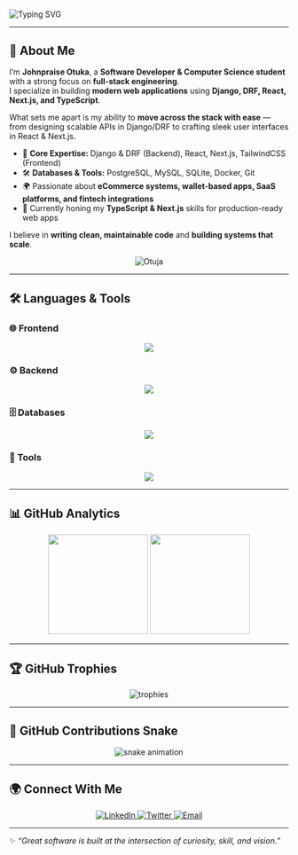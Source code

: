 # <p align="center">  
  <img src="https://readme-typing-svg.herokuapp.com?font=Fira+Code&size=24&duration=3000&pause=1000&color=61DAFB&center=true&vCenter=true&width=700&lines=Hi%2C+I'm+Johnpraise+👋;Software+Developer;Full-Stack+Engineer;Django+%7C+React+%7C+Next.js+%7C+TypeScript;Always+Exploring+%26+Building" alt="Typing SVG" />  
</p>  

---

## 🚀 About Me  

I’m **Johnpraise Otuka**, a **Software Developer & Computer Science student** with a strong focus on **full-stack engineering**.  
I specialize in building **modern web applications** using **Django, DRF, React, Next.js, and TypeScript**.  

What sets me apart is my ability to **move across the stack with ease** — from designing scalable APIs in Django/DRF to crafting sleek user interfaces in React & Next.js.  

- 🔧 **Core Expertise:** Django & DRF (Backend), React, Next.js, TailwindCSS (Frontend)  
- 🛠️ **Databases & Tools:** PostgreSQL, MySQL, SQLite, Docker, Git  
- 🌍 Passionate about **eCommerce systems, wallet-based apps, SaaS platforms, and fintech integrations**  
- 🌱 Currently honing my **TypeScript & Next.js** skills for production-ready web apps  

I believe in **writing clean, maintainable code** and **building systems that scale**.  

<p align="center"> 
  <img src="https://komarev.com/ghpvc/?username=Otuja&label=Profile%20views&color=0e75b6&style=flat" alt="Otuja" /> 
</p>  

---

## 🛠️ Languages & Tools  

### 🌐 Frontend  
<p align="center">
  <img src="https://skillicons.dev/icons?i=html,css,js,react,nextjs,tailwind,bootstrap" />
</p>

### ⚙️ Backend  
<p align="center">
  <img src="https://skillicons.dev/icons?i=python,django" />
</p>

### 🗄️ Databases  
<p align="center">
  <img src="https://skillicons.dev/icons?i=postgres,mysql,sqlite" />
</p>

### 🔧 Tools  
<p align="center">
  <img src="https://skillicons.dev/icons?i=git,postman,docker,firebase,figma" />
</p>

---

## 📊 GitHub Analytics  

<p align="center">  
  <img src="https://github-readme-streak-stats.herokuapp.com/?user=Otuja&theme=tokyonight&hide_border=true" height="180em"/>
  <img src="https://github-readme-stats-sigma-five.vercel.app/api/top-langs/?username=Otuja&layout=compact&theme=tokyonight&hide_border=true" height="180em"/>  
</p>

---

## 🏆 GitHub Trophies  

<p align="center">
  <img src="https://github-profile-trophy.vercel.app/?username=Otuja&theme=radical&no-frame=true&margin-w=10&row=1&column=7" alt="trophies"/>
</p>

---

## 🐍 GitHub Contributions Snake  

<p align="center">  
  <img src="https://raw.githubusercontent.com/Otuja/Otuja/output/github-contribution-grid-snake.svg" alt="snake animation"/>  
</p>

---

## 🌍 Connect With Me  

<p align="center">  
  <a href="https://www.linkedin.com/in/johnpraiseotuka" target="_blank">  
    <img src="https://img.shields.io/badge/LinkedIn-0A66C2?style=for-the-badge&logo=linkedin&logoColor=white" alt="LinkedIn"/>  
  </a>  
  <a href="https://x.com/JohnpraiseOtuka" target="_blank">  
    <img src="https://img.shields.io/badge/Twitter-1DA1F2?style=for-the-badge&logo=twitter&logoColor=white" alt="Twitter"/>  
  </a>  
  <a href="mailto:johnpraiseotuka@gmail.com" target="_blank">  
    <img src="https://img.shields.io/badge/Email-D14836?style=for-the-badge&logo=gmail&logoColor=white" alt="Email"/>  
  </a>  
</p>  

---

✨ *“Great software is built at the intersection of curiosity, skill, and vision.”*  
